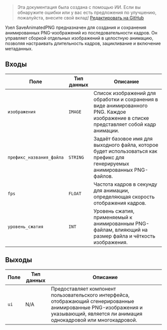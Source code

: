 > Эта документация была создана с помощью ИИ. Если вы обнаружите ошибки или у вас есть предложения по улучшению, пожалуйста, внесите свой вклад! [Редактировать на GitHub](https://github.com/Comfy-Org/embedded-docs/blob/main/comfyui_embedded_docs/docs/SaveAnimatedPNG/ru.md)

Узел SaveAnimatedPNG предназначен для создания и сохранения анимированных PNG-изображений из последовательности кадров. Он управляет сборкой отдельных изображений в целостную анимацию, позволяя настраивать длительность кадров, зацикливание и включение метаданных.

## Входы

| Поле             | Тип данных | Описание                                                                         |
|-------------------|-------------|-------------------------------------------------------------------------------------|
| `изображения`          | `IMAGE`     | Список изображений для обработки и сохранения в виде анимированного PNG. Каждое изображение в списке представляет собой кадр анимации. |
| `префикс_названия_файла` | `STRING`    | Задаёт базовое имя для выходного файла, которое будет использоваться как префикс для генерируемых анимированных PNG-файлов. |
| `fps`             | `FLOAT`     | Частота кадров в секунду для анимации, определяющая скорость отображения кадров. |
| `уровень_сжатия`  | `INT`       | Уровень сжатия, применяемый к анимированным PNG-файлам, влияющий на размер файла и чёткость изображения. |

## Выходы

| Поле | Тип данных | Описание                                                                       |
|-------|-------------|-----------------------------------------------------------------------------------|
| `ui`  | N/A         | Предоставляет компонент пользовательского интерфейса, отображающий сгенерированные анимированные PNG-изображения и указывающий, является ли анимация однокадровой или многокадровой. |
